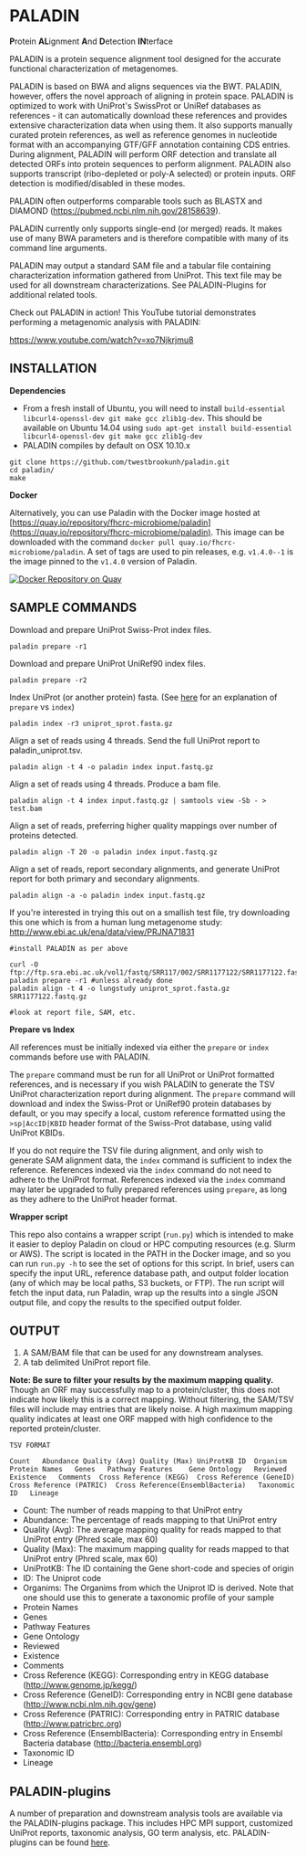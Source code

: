 # PALADIN

**P**rotein **AL**ignment **A**nd **D**etection **IN**terface

PALADIN is a protein sequence alignment tool designed for the accurate functional characterization of metagenomes.

PALADIN is based on BWA and aligns sequences via the BWT. PALADIN, however, offers the novel approach of aligning in protein space. PALADIN is optimized to work with UniProt's SwissProt or UniRef databases as references - it can automatically download these references and provides extensive characterization data when using them.  It also supports manually curated protein references, as well as reference genomes in nucleotide format with an accompanying GTF/GFF annotation containing CDS entries. During alignment, PALADIN will perform ORF detection and translate all detected ORFs into protein sequences to perform alignment. PALADIN also supports transcript (ribo-depleted or poly-A selected) or protein inputs. ORF detection is modified/disabled in these modes.

PALADIN often outperforms comparable tools such as BLASTX and DIAMOND (https://pubmed.ncbi.nlm.nih.gov/28158639).

PALADIN currently only supports single-end (or merged) reads. It makes use of many BWA parameters and is therefore compatible with many of its command line arguments.

PALADIN may output a standard SAM file and a tabular file containing characterization information gathered from UniProt. This text file may be used for all downstream characterizations. See PALADIN-Plugins for additional related tools.

Check out PALADIN in action! This YouTube tutorial demonstrates performing a metagenomic analysis with PALADIN:

https://www.youtube.com/watch?v=xo7Njkrjmu8


INSTALLATION
--
**Dependencies**

- From a fresh install of Ubuntu, you will need to install `build-essential libcurl4-openssl-dev git make gcc zlib1g-dev`. This should be available on Ubuntu 14.04 using `sudo apt-get install build-essential libcurl4-openssl-dev git make gcc zlib1g-dev`
- PALADIN compiles by default on OSX 10.10.x

```
git clone https://github.com/twestbrookunh/paladin.git
cd paladin/
make
```

**Docker**

Alternatively, you can use Paladin with the Docker image hosted at [https://quay.io/repository/fhcrc-microbiome/paladin](https://quay.io/repository/fhcrc-microbiome/paladin). This image can be downloaded with the command `docker pull quay.io/fhcrc-microbiome/paladin`. A set of tags are used to pin releases, e.g. `v1.4.0--1` is the image pinned to the `v1.4.0` version of Paladin. 

[![Docker Repository on Quay](https://quay.io/repository/fhcrc-microbiome/paladin/status "Docker Repository on Quay")](https://quay.io/repository/fhcrc-microbiome/paladin)

SAMPLE COMMANDS
--

Download and prepare UniProt Swiss-Prot index files.
```
paladin prepare -r1 
```
Download and prepare UniProt UniRef90 index files.
```
paladin prepare -r2 
```
Index UniProt (or another protein) fasta. (See [here](#prepare-index) for an explanation of `prepare` vs `index`)
```
paladin index -r3 uniprot_sprot.fasta.gz
```
Align a set of reads using 4 threads. Send the full UniProt report to paladin_uniprot.tsv.
```
paladin align -t 4 -o paladin index input.fastq.gz
```
Align a set of reads using 4 threads. Produce a bam file.
```
paladin align -t 4 index input.fastq.gz | samtools view -Sb - > test.bam
```
Align a set of reads, preferring higher quality mappings over number of proteins detected.
```
paladin align -T 20 -o paladin index input.fastq.gz
```
Align a set of reads, report secondary alignments, and generate UniProt report for both primary and secondary alignments.
```
paladin align -a -o paladin index input.fastq.gz
```

If you're interested in trying this out on a smallish test file, try downloading this one which is from a human lung metagenome study: http://www.ebi.ac.uk/ena/data/view/PRJNA71831


```
#install PALADIN as per above

curl -O ftp://ftp.sra.ebi.ac.uk/vol1/fastq/SRR117/002/SRR1177122/SRR1177122.fastq.gz
paladin prepare -r1 #unless already done
paladin align -t 4 -o lungstudy uniprot_sprot.fasta.gz SRR1177122.fastq.gz

#look at report file, SAM, etc.
```

**Prepare vs Index**
<a name="prepare-index"></a>

All references must be initially indexed via either the `prepare` or `index` commands before use with PALADIN.

The `prepare` command must be run for all UniProt or UniProt formatted references, and is necessary if you wish PALADIN to generate the TSV UniProt characterization report during alignment.  The `prepare` command will download and index the Swiss-Prot or UniRef90 protein databases by default, or you may specify a local, custom reference formatted using the `>sp|AccID|KBID` header format of the Swiss-Prot database, using valid UniProt KBIDs.

If you do not require the TSV file during alignment, and only wish to generate SAM alignment data, the `index` command is sufficient to index the reference.  References indexed via the `index` command do not need to adhere to the UniProt format.  References indexed via the `index` command may later be upgraded to fully prepared references using `prepare`, as long as they adhere to the UniProt header format.

**Wrapper script**

This repo also contains a wrapper script (`run.py`) which is intended to make it easier to deploy Paladin on cloud or HPC computing resources (e.g. Slurm or AWS). The script is located in the PATH in the Docker image, and so you can run `run.py -h` to see the set of options for this script. In brief, users can specify the input URL, reference database path, and output folder location (any of which may be local paths, S3 buckets, or FTP). The run script will fetch the input data, run Paladin, wrap up the results into a single JSON output file, and copy the results to the specified output folder. 

OUTPUT
--

1. A SAM/BAM file that can be used for any downstream analyses.
2. A tab delimited UniProt report file.

**Note: Be sure to filter your results by the maximum mapping quality.**  Though an ORF may successfully map to a protein/cluster, this does not indicate how likely this is a correct mapping.  Without filtering, the SAM/TSV files will include may entries that are likely noise.  A high maximum mapping quality indicates at least one ORF mapped with high confidence to the reported protein/cluster.

```
TSV FORMAT

Count	Abundance Quality (Avg) Quality (Max) UniProtKB	ID	Organism	Protein Names	Genes	Pathway	Features	Gene Ontology	Reviewed	Existence	Comments  Cross Reference (KEGG)  Cross Reference (GeneID)  Cross Reference (PATRIC)  Cross Reference(EnsemblBacteria)   Taxonomic ID   Lineage
```

- Count: The number of reads mapping to that UniProt entry
- Abundance: The percentage of reads mapping to that UniProt entry
- Quality (Avg): The average mapping quality for reads mapped to that UniProt entry (Phred scale, max 60)
- Quality (Max): The maximum mapping quality for reads mapped to that UniProt entry (Phred scale, max 60)
- UniProtKB: The ID containing the Gene short-code and species of origin
- ID: The Uniprot code
- Organims: The Organims from which the Uniprot ID is derived. Note that one should use this to generate a taxonomic profile of your sample
- Protein Names
- Genes
- Pathway	Features
- Gene Ontology
- Reviewed
- Existence
- Comments
- Cross Reference (KEGG): Corresponding entry in KEGG database (http://www.genome.jp/kegg/)
- Cross Reference (GeneID): Corresponding entry in NCBI gene database (http://www.ncbi.nlm.nih.gov/gene)
- Cross Reference (PATRIC): Corresponding entry in PATRIC database (http://www.patricbrc.org)
- Cross Reference (EnsemblBacteria): Corresponding entry in Ensembl Bacteria database (http://bacteria.ensembl.org)
- Taxonomic ID
- Lineage

PALADIN-plugins
--
A number of preparation and downstream analysis tools are available via the PALADIN-plugins package.  This includes HPC MPI support, customized UniProt reports, taxonomic analysis, GO term analysis, etc.  PALADIN-plugins can be found [here](https://github.com/twestbrookunh/paladin-plugins/).

